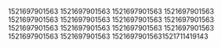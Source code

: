 1521697901563
1521697901563
1521697901563
1521697901563
1521697901563
1521697901563
1521697901563
1521697901563
1521697901563
1521697901563
1521697901563
1521697901563
1521697901563
1521697901563
15216979015631521711419143